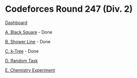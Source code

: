 # Codeforces Round 247 (Div. 2)

[Dashboard](https://codeforces.com/contest/431)

[A. Black Square](https://codeforces.com/contest/431/problem/A) - Done

[B. Shower Line](https://codeforces.com/contest/431/problem/B) - Done

[C. k-Tree](https://codeforces.com/contest/431/problem/C) - Done

[D. Random Task](https://codeforces.com/contest/431/problem/D)

[E. Chemistry Experiment](https://codeforces.com/contest/431/problem/E)
